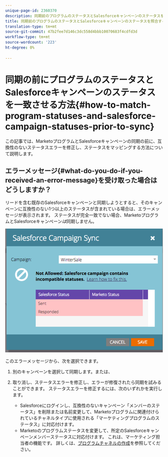 ```yaml
---
unique-page-id: 2360370
description: 同期前のプログラムのステータスとSalesforceキャンペーンのステータスを照合する方法 — Marketto Docs — 製品ドキュメント
title: 同期前のプログラムのステータスとSalesforceキャンペーンのステータスを照合する方法
translation-type: tm+mt
source-git-commit: 47b2fee7d146c3dc558d4bbb10070683f4cdfd3d
workflow-type: tm+mt
source-wordcount: '223'
ht-degree: 0%

---
```



# 同期の前にプログラムのステータスとSalesforceキャンペーンのステータスを一致させる方法{#how-to-match-program-statuses-and-salesforce-campaign-statuses-prior-to-sync}

この記事では、MarketoプログラムとSalesforceキャンペーンの同期の前に、互換性のないステータスエラーを修正し、ステータスをマッピングする方法について説明します。

## エラーメッセージ{#what-do-you-do-if-you-received-an-error-message}を受け取った場合はどうしますか？

リードを含む既存のSalesforceキャンペーンと同期しようとすると、そのキャンペーンに互換性のない1つ以上のステータスが含まれている場合は、エラーメッセージが表示されます。 ステータスが完全一致でない場合、MarketoプログラムとSalesforceキャンペーン&#x200B;*は*&#x200B;同期しません。

![](assets/image2015-7-22-9-3a23-3a29.png)

このエラーメッセージから、次を選択できます。

1. 別のキャンペーンを選択して同期します。または、
1. 取り消し、ステータスエラーを修正し、エラーが修復されたら同期を試みることができます。 ステータスエラーを修正するには、次のいずれかを実行します。

   * Salesforceにログインし、互換性のないキャンペーン「メンバーのステータス」を削除または名前変更して、Marketoプログラムに関連付けられているチャネルタイプに使用される「マーケティングプログラムのステータス」に対応付けます。
   * Marketoのプログラムステータスを変更して、所定のSalesforceキャンペーンメンバーステータスに対応付けます。 これは、マーケティング担当者の機能です。 詳しくは、[プログラムチャネルの作成](../../../../../product-docs/administration/tags/create-a-program-channel.md)を参照してください。


